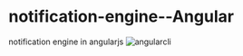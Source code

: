 # notification-engine--Angular
notification engine in angularjs
![angularcli](https://user-images.githubusercontent.com/76035597/171027505-32b70c44-0cc5-4625-a19d-4912f694e2e4.png)
